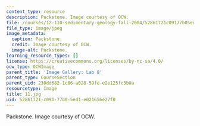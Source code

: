 ```yaml
---
content_type: resource
description: Packstone. Image courtesy of OCW.
file: /courses/12-110-sedimentary-geology-fall-2004/52861721c09177b05ed1e021656e27f0_11.jpg
file_type: image/jpeg
image_metadata:
  caption: Packstone.
  credit: Image courtesy of OCW.
  image-alt: Packstone.
learning_resource_types: []
license: https://creativecommons.org/licenses/by-nc-sa/4.0/
ocw_type: OCWImage
parent_title: 'Image Gallery: Lab 8'
parent_type: CourseSection
parent_uid: 230dd682-1c86-a028-59fe-e2e125fc3b0a
resourcetype: Image
title: 11.jpg
uid: 52861721-c091-77b0-5ed1-e021656e27f0
---
```

Packstone. Image courtesy of OCW.